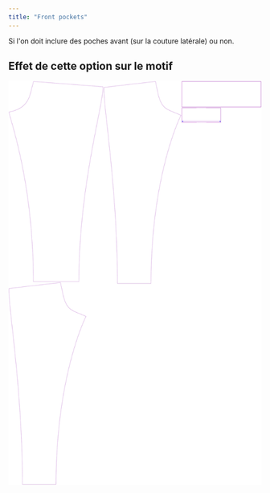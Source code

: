 ```yaml
---
title: "Front pockets"
---
```


Si l'on doit inclure des poches avant (sur la couture latérale) ou non.

## Effet de cette option sur le motif

![Cette image montre l'effet de cette option en superposant plusieurs variantes qui ont une valeur différente pour cette option](paco_frontpockets_sample.svg "Effet de cette option sur le modèle")

